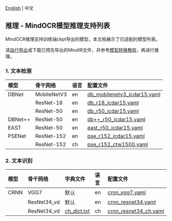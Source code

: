 [English](../../en/inference/models_list_en.md) | 中文

## 推理 - MindOCR模型推理支持列表

MindOCR推理支持训练端ckpt导出的模型，本文档展示了已适配的模型列表。

请[自行导出](../../../tools/export.py)或下载已预先导出的MindIR文件，并参考[模型转换教程](./convert_tutorial_cn.md)，再进行推理。

### 1. 文本检测

| 模型     | 骨干网络     | 语言 | 配置文件                                                                                |
|:--------|:------------|:----|:--------------------------------------------------------------------------------------|
| DBNet   | MobileNetV3 | en  | [db_mobilenetv3_icdar15.yaml](../../../configs/det/dbnet/db_mobilenetv3_icdar15.yaml) |
|         | ResNet-18   | en  | [db_r18_icdar15.yaml](../../../configs/det/dbnet/db_r18_icdar15.yaml)                 |
|         | ResNet-50   | en  | [db_r50_icdar15.yaml](../../../configs/det/dbnet/db_r50_icdar15.yaml)                 |
| DBNet++ | ResNet-50   | en  | [db++_r50_icdar15.yaml](../../../configs/det/dbnet/db++_r50_icdar15.yaml)             |
| EAST    | ResNet-50   | en  | [east_r50_icdar15.yaml](../../../configs/det/east/east_r50_icdar15.yaml)              |
| PSENet  | ResNet-152  | en  | [pse_r152_icdar15.yaml](../../../configs/det/psenet/pse_r152_icdar15.yaml)            |
|         | ResNet-152  | ch  | [pse_r152_ctw1500.yaml](../../../configs/det/psenet/pse_r152_ctw1500.yaml)            |

### 2. 文本识别

| 模型  | 骨干网络     | 字典文件                                                 | 语言 | 配置文件                                                                  |
|:-----|:------------|:-------------------------------------------------------|:----|:-------------------------------------------------------------------------|
| CRNN | VGG7        | 默认                                                    | en  | [crnn_vgg7.yaml](../../../configs/rec/crnn/crnn_vgg7.yaml)               |
|      | ResNet34_vd | 默认                                                    | en  | [crnn_resnet34.yaml](../../../configs/rec/crnn/crnn_resnet34.yaml)       |
|      | ResNet34_vd | [ch_dict.txt](../../../mindocr/utils/dict/ch_dict.txt) | ch  | [crnn_resnet34_ch.yaml](../../../configs/rec/crnn/crnn_resnet34_ch.yaml) |
